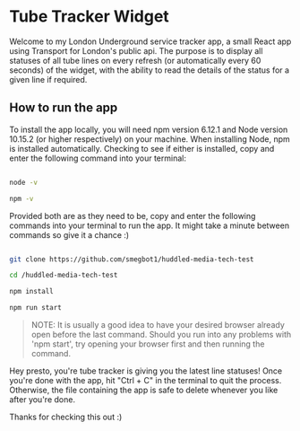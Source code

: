 # Tube Tracker Widget

Welcome to my London Underground service tracker app, a small React app using Transport for London's public api. The purpose is to display all statuses of all tube lines on every refresh (or automatically every 60 seconds) of the widget, with the ability to read the details of the status for a given line if required.

## How to run the app
To install the app locally, you will need npm version 6.12.1 and Node version 10.15.2 (or higher respectively) on your machine. When installing Node, npm is installed automatically. Checking to see if either is installed, copy and enter the following command into your terminal:

```bash

node -v

npm -v

```

Provided both are as they need to be, copy and enter the following commands into your terminal to run the app. It might take a minute between commands so give it a chance :)

```bash

git clone https://github.com/smegbot1/huddled-media-tech-test

cd /huddled-media-tech-test

npm install

npm run start

```
> NOTE: It is usually a good idea to have your desired browser already open before the last command. Should you run into any problems with 'npm start', try opening your browser first and then running the command.

Hey presto, you're tube tracker is giving you the latest line statuses!
Once you're done with the app, hit "Ctrl + C" in the terminal to quit the process. Otherwise, the file containing the app is safe to delete whenever you like after you're done.

Thanks for checking this out :)
